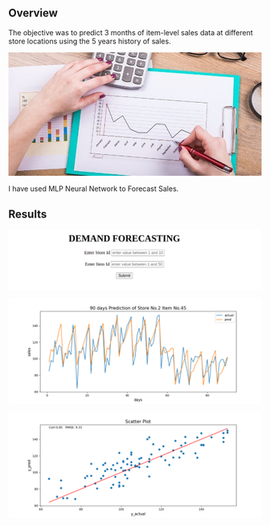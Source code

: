 ## Overview

The objective was to predict 3 months of item-level sales data at different store locations using the 5 years history of sales.

<p align="center">
   <img src="demand.jpg">
</p>

I have used MLP Neural Network to Forecast Sales.


## Results

![1](input.png)

![2](output1.png)

![3](output2.png)


